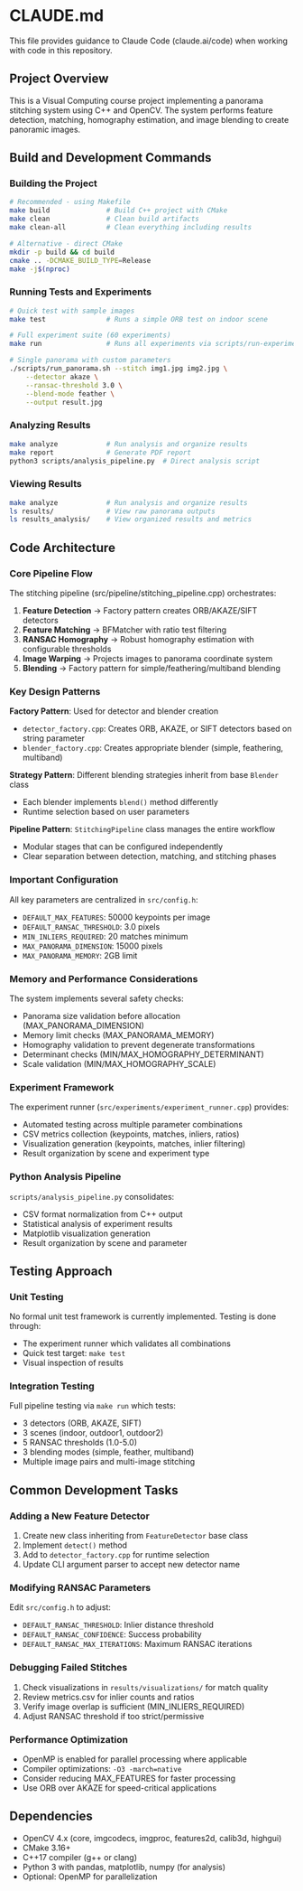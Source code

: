 # CLAUDE.md

This file provides guidance to Claude Code (claude.ai/code) when working with code in this repository.

## Project Overview

This is a Visual Computing course project implementing a panorama stitching system using C++ and OpenCV. The system performs feature detection, matching, homography estimation, and image blending to create panoramic images.

## Build and Development Commands

### Building the Project
```bash
# Recommended - using Makefile
make build              # Build C++ project with CMake
make clean              # Clean build artifacts
make clean-all          # Clean everything including results

# Alternative - direct CMake
mkdir -p build && cd build
cmake .. -DCMAKE_BUILD_TYPE=Release
make -j$(nproc)
```

### Running Tests and Experiments
```bash
# Quick test with sample images
make test               # Runs a simple ORB test on indoor scene

# Full experiment suite (60 experiments)
make run                # Runs all experiments via scripts/run-experiments.sh

# Single panorama with custom parameters
./scripts/run_panorama.sh --stitch img1.jpg img2.jpg \
    --detector akaze \
    --ransac-threshold 3.0 \
    --blend-mode feather \
    --output result.jpg
```

### Analyzing Results
```bash
make analyze            # Run analysis and organize results
make report             # Generate PDF report
python3 scripts/analysis_pipeline.py  # Direct analysis script
```

### Viewing Results
```bash
make analyze            # Run analysis and organize results
ls results/             # View raw panorama outputs
ls results_analysis/    # View organized results and metrics
```

## Code Architecture

### Core Pipeline Flow
The stitching pipeline (src/pipeline/stitching_pipeline.cpp) orchestrates:
1. **Feature Detection** → Factory pattern creates ORB/AKAZE/SIFT detectors
2. **Feature Matching** → BFMatcher with ratio test filtering
3. **RANSAC Homography** → Robust homography estimation with configurable thresholds
4. **Image Warping** → Projects images to panorama coordinate system
5. **Blending** → Factory pattern for simple/feathering/multiband blending

### Key Design Patterns

**Factory Pattern**: Used for detector and blender creation
- `detector_factory.cpp`: Creates ORB, AKAZE, or SIFT detectors based on string parameter
- `blender_factory.cpp`: Creates appropriate blender (simple, feathering, multiband)

**Strategy Pattern**: Different blending strategies inherit from base `Blender` class
- Each blender implements `blend()` method differently
- Runtime selection based on user parameters

**Pipeline Pattern**: `StitchingPipeline` class manages the entire workflow
- Modular stages that can be configured independently
- Clear separation between detection, matching, and stitching phases

### Important Configuration

All key parameters are centralized in `src/config.h`:
- `DEFAULT_MAX_FEATURES`: 50000 keypoints per image
- `DEFAULT_RANSAC_THRESHOLD`: 3.0 pixels
- `MIN_INLIERS_REQUIRED`: 20 matches minimum
- `MAX_PANORAMA_DIMENSION`: 15000 pixels
- `MAX_PANORAMA_MEMORY`: 2GB limit

### Memory and Performance Considerations

The system implements several safety checks:
- Panorama size validation before allocation (MAX_PANORAMA_DIMENSION)
- Memory limit checks (MAX_PANORAMA_MEMORY)
- Homography validation to prevent degenerate transformations
- Determinant checks (MIN/MAX_HOMOGRAPHY_DETERMINANT)
- Scale validation (MIN/MAX_HOMOGRAPHY_SCALE)

### Experiment Framework

The experiment runner (`src/experiments/experiment_runner.cpp`) provides:
- Automated testing across multiple parameter combinations
- CSV metrics collection (keypoints, matches, inliers, ratios)
- Visualization generation (keypoints, matches, inlier filtering)
- Result organization by scene and experiment type

### Python Analysis Pipeline

`scripts/analysis_pipeline.py` consolidates:
- CSV format normalization from C++ output
- Statistical analysis of experiment results
- Matplotlib visualization generation
- Result organization by scene and parameter

## Testing Approach

### Unit Testing
No formal unit test framework is currently implemented. Testing is done through:
- The experiment runner which validates all combinations
- Quick test target: `make test`
- Visual inspection of results

### Integration Testing
Full pipeline testing via `make run` which tests:
- 3 detectors (ORB, AKAZE, SIFT)
- 3 scenes (indoor, outdoor1, outdoor2)
- 5 RANSAC thresholds (1.0-5.0)
- 3 blending modes (simple, feather, multiband)
- Multiple image pairs and multi-image stitching

## Common Development Tasks

### Adding a New Feature Detector
1. Create new class inheriting from `FeatureDetector` base class
2. Implement `detect()` method
3. Add to `detector_factory.cpp` for runtime selection
4. Update CLI argument parser to accept new detector name

### Modifying RANSAC Parameters
Edit `src/config.h` to adjust:
- `DEFAULT_RANSAC_THRESHOLD`: Inlier distance threshold
- `DEFAULT_RANSAC_CONFIDENCE`: Success probability
- `DEFAULT_RANSAC_MAX_ITERATIONS`: Maximum RANSAC iterations

### Debugging Failed Stitches
1. Check visualizations in `results/visualizations/` for match quality
2. Review metrics.csv for inlier counts and ratios
3. Verify image overlap is sufficient (MIN_INLIERS_REQUIRED)
4. Adjust RANSAC threshold if too strict/permissive

### Performance Optimization
- OpenMP is enabled for parallel processing where applicable
- Compiler optimizations: `-O3 -march=native`
- Consider reducing MAX_FEATURES for faster processing
- Use ORB over AKAZE for speed-critical applications

## Dependencies

- OpenCV 4.x (core, imgcodecs, imgproc, features2d, calib3d, highgui)
- CMake 3.16+
- C++17 compiler (g++ or clang)
- Python 3 with pandas, matplotlib, numpy (for analysis)
- Optional: OpenMP for parallelization